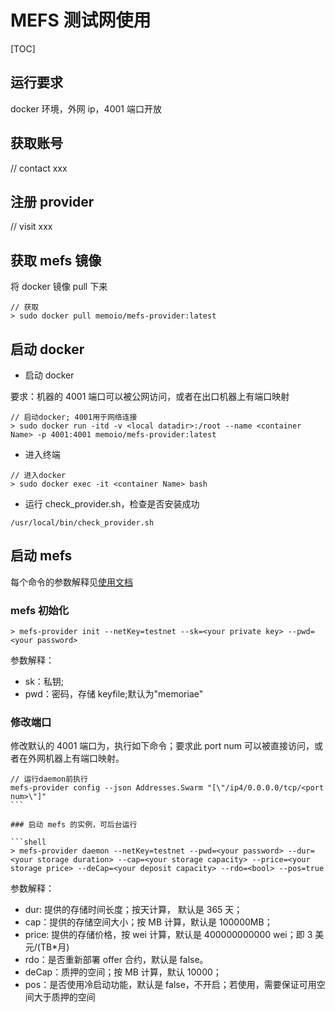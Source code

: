 # MEFS 测试网使用

[TOC]

## 运行要求

docker 环境，外网 ip，4001 端口开放

## 获取账号

// contact xxx

## 注册 provider

// visit xxx

## 获取 mefs 镜像

将 docker 镜像 pull 下来

```shell
// 获取
> sudo docker pull memoio/mefs-provider:latest
```

## 启动 docker

- 启动 docker

要求：机器的 4001 端口可以被公网访问，或者在出口机器上有端口映射

```docker
// 启动docker; 4001用于网络连接
> sudo docker run -itd -v <local datadir>:/root --name <container Name> -p 4001:4001 memoio/mefs-provider:latest
```

- 进入终端

```shell
// 进入docker
> sudo docker exec -it <container Name> bash
```

- 运行 check_provider.sh，检查是否安装成功

```shell
/usr/local/bin/check_provider.sh
```

## 启动 mefs

每个命令的参数解释见[使用文档](https://github.com/memoio/docs)

### mefs 初始化

```shell
> mefs-provider init --netKey=testnet --sk=<your private key> --pwd=<your password>
```

参数解释：

- sk：私钥;
- pwd：密码，存储 keyfile;默认为"memoriae"

### 修改端口

修改默认的 4001 端口为<port num>，执行如下命令；要求此 port num 可以被直接访问，或者在外网机器上有端口映射。

````shell
// 运行daemon前执行
mefs-provider config --json Addresses.Swarm "[\"/ip4/0.0.0.0/tcp/<port num>\"]"
```

### 启动 mefs 的实例，可后台运行

```shell
> mefs-provider daemon --netKey=testnet --pwd=<your password> --dur=<your storage duration> --cap=<your storage capacity> --price=<your storage price> --deCap=<your deposit capacity> --rdo=<bool> --pos=true
````

参数解释：

- dur: 提供的存储时间长度；按天计算， 默认是 365 天；
- cap：提供的存储空间大小；按 MB 计算，默认是 100000MB；
- price: 提供的存储价格，按 wei 计算，默认是 400000000000 wei；即 3 美元/(TB\*月)
- rdo：是否重新部署 offer 合约，默认是 false。
- deCap：质押的空间；按 MB 计算，默认 10000；
- pos：是否使用冷启动功能，默认是 false，不开启；若使用，需要保证可用空间大于质押的空间
